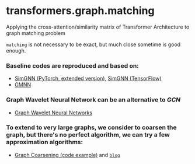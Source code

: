 # transformers.graph.matching

Applying the cross-attention/similarity matrix of Transformer Architecture to graph matching problem

`matching` is not necessary to be exact, but much close sometime is good enough.

### Baseline codes are reproduced and based on:
- [SimGNN (PyTorch, extended version)](https://github.com/gospodima/Extended-SimGNN), [SimGNN (TensorFlow)](https://github.com/yunshengb/SimGNN)
- [GMNN](https://github.com/deepmind/deepmind-research/tree/master/graph_matching_networks)

### Graph Wavelet Neural Network can be an alternative to _GCN_
- [Graph Wavelet Neural Networks](https://github.com/benedekrozemberczki/GraphWaveletNeuralNetwork)

### To extend to very large graphs, we consider to coarsen the graph, but there's no perfect algorithm, we can try a few approximation algorithms:
- [Graph Coarsening (code example)](https://github.com/loukasa/graph-coarsening) and [`blog`](https://andreasloukas.blog/2018/11/05/multilevel-graph-coarsening-with-spectral-and-cut-guarantees/)


